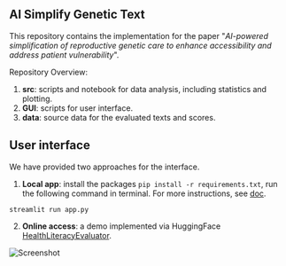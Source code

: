 ## AI Simplify Genetic Text 

This repository contains the implementation for the paper "*AI-powered simplification of reproductive genetic care to enhance accessibility and address patient vulnerability*".

Repository Overview:
1. **src**: scripts and notebook for data analysis, including statistics and plotting.
2. **GUI**: scripts for user interface.
3. **data**: source data for the evaluated texts and scores. 

## User interface
We have provided two approaches for the interface.

1. **Local app**:
install the packages `pip install -r requirements.txt`, run the following command in terminal. For more instructions, see [doc](https://github.com/CellularGenomicMedicine/LLM_simplifytext/tree/main/GUI).
```
streamlit run app.py
```


2. **Online access**: a demo implemented via HuggingFace [HealthLiteracyEvaluator](https://huggingface.co/spaces/pcao/HealthLiteracyEvaluator).

![Screenshot](https://github.com/user-attachments/assets/74646880-f6a9-41d7-843a-46dade0b3d44)

